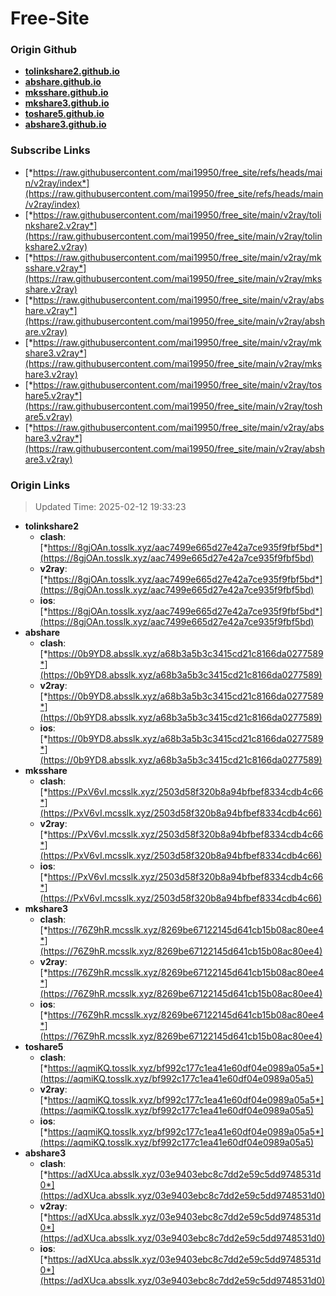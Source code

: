 # Free-Site

### Origin Github

- [**tolinkshare2.github.io**](https://github.com/tolinkshare2/tolinkshare2.github.io)
- [**abshare.github.io**](https://github.com/abshare/abshare.github.io)
- [**mksshare.github.io**](https://github.com/mksshare/mksshare.github.io)
- [**mkshare3.github.io**](https://github.com/mkshare3/mkshare3.github.io)
- [**toshare5.github.io**](https://github.com/toshare5/toshare5.github.io)
- [**abshare3.github.io**](https://github.com/abshare3/abshare3.github.io)

### Subscribe Links

- [*https://raw.githubusercontent.com/mai19950/free_site/refs/heads/main/v2ray/index*](https://raw.githubusercontent.com/mai19950/free_site/refs/heads/main/v2ray/index)
- [*https://raw.githubusercontent.com/mai19950/free_site/main/v2ray/tolinkshare2.v2ray*](https://raw.githubusercontent.com/mai19950/free_site/main/v2ray/tolinkshare2.v2ray)
- [*https://raw.githubusercontent.com/mai19950/free_site/main/v2ray/mksshare.v2ray*](https://raw.githubusercontent.com/mai19950/free_site/main/v2ray/mksshare.v2ray)
- [*https://raw.githubusercontent.com/mai19950/free_site/main/v2ray/abshare.v2ray*](https://raw.githubusercontent.com/mai19950/free_site/main/v2ray/abshare.v2ray)
- [*https://raw.githubusercontent.com/mai19950/free_site/main/v2ray/mkshare3.v2ray*](https://raw.githubusercontent.com/mai19950/free_site/main/v2ray/mkshare3.v2ray)
- [*https://raw.githubusercontent.com/mai19950/free_site/main/v2ray/toshare5.v2ray*](https://raw.githubusercontent.com/mai19950/free_site/main/v2ray/toshare5.v2ray)
- [*https://raw.githubusercontent.com/mai19950/free_site/main/v2ray/abshare3.v2ray*](https://raw.githubusercontent.com/mai19950/free_site/main/v2ray/abshare3.v2ray)

### Origin Links

> Updated Time: 2025-02-12 19:33:23

- **tolinkshare2**
  - **clash**: [*https://8gjOAn.tosslk.xyz/aac7499e665d27e42a7ce935f9fbf5bd*](https://8gjOAn.tosslk.xyz/aac7499e665d27e42a7ce935f9fbf5bd)
  - **v2ray**: [*https://8gjOAn.tosslk.xyz/aac7499e665d27e42a7ce935f9fbf5bd*](https://8gjOAn.tosslk.xyz/aac7499e665d27e42a7ce935f9fbf5bd)
  - **ios**: [*https://8gjOAn.tosslk.xyz/aac7499e665d27e42a7ce935f9fbf5bd*](https://8gjOAn.tosslk.xyz/aac7499e665d27e42a7ce935f9fbf5bd)
- **abshare**
  - **clash**: [*https://0b9YD8.absslk.xyz/a68b3a5b3c3415cd21c8166da0277589*](https://0b9YD8.absslk.xyz/a68b3a5b3c3415cd21c8166da0277589)
  - **v2ray**: [*https://0b9YD8.absslk.xyz/a68b3a5b3c3415cd21c8166da0277589*](https://0b9YD8.absslk.xyz/a68b3a5b3c3415cd21c8166da0277589)
  - **ios**: [*https://0b9YD8.absslk.xyz/a68b3a5b3c3415cd21c8166da0277589*](https://0b9YD8.absslk.xyz/a68b3a5b3c3415cd21c8166da0277589)
- **mksshare**
  - **clash**: [*https://PxV6vI.mcsslk.xyz/2503d58f320b8a94bfbef8334cdb4c66*](https://PxV6vI.mcsslk.xyz/2503d58f320b8a94bfbef8334cdb4c66)
  - **v2ray**: [*https://PxV6vI.mcsslk.xyz/2503d58f320b8a94bfbef8334cdb4c66*](https://PxV6vI.mcsslk.xyz/2503d58f320b8a94bfbef8334cdb4c66)
  - **ios**: [*https://PxV6vI.mcsslk.xyz/2503d58f320b8a94bfbef8334cdb4c66*](https://PxV6vI.mcsslk.xyz/2503d58f320b8a94bfbef8334cdb4c66)
- **mkshare3**
  - **clash**: [*https://76Z9hR.mcsslk.xyz/8269be67122145d641cb15b08ac80ee4*](https://76Z9hR.mcsslk.xyz/8269be67122145d641cb15b08ac80ee4)
  - **v2ray**: [*https://76Z9hR.mcsslk.xyz/8269be67122145d641cb15b08ac80ee4*](https://76Z9hR.mcsslk.xyz/8269be67122145d641cb15b08ac80ee4)
  - **ios**: [*https://76Z9hR.mcsslk.xyz/8269be67122145d641cb15b08ac80ee4*](https://76Z9hR.mcsslk.xyz/8269be67122145d641cb15b08ac80ee4)
- **toshare5**
  - **clash**: [*https://aqmiKQ.tosslk.xyz/bf992c177c1ea41e60df04e0989a05a5*](https://aqmiKQ.tosslk.xyz/bf992c177c1ea41e60df04e0989a05a5)
  - **v2ray**: [*https://aqmiKQ.tosslk.xyz/bf992c177c1ea41e60df04e0989a05a5*](https://aqmiKQ.tosslk.xyz/bf992c177c1ea41e60df04e0989a05a5)
  - **ios**: [*https://aqmiKQ.tosslk.xyz/bf992c177c1ea41e60df04e0989a05a5*](https://aqmiKQ.tosslk.xyz/bf992c177c1ea41e60df04e0989a05a5)
- **abshare3**
  - **clash**: [*https://adXUca.absslk.xyz/03e9403ebc8c7dd2e59c5dd9748531d0*](https://adXUca.absslk.xyz/03e9403ebc8c7dd2e59c5dd9748531d0)
  - **v2ray**: [*https://adXUca.absslk.xyz/03e9403ebc8c7dd2e59c5dd9748531d0*](https://adXUca.absslk.xyz/03e9403ebc8c7dd2e59c5dd9748531d0)
  - **ios**: [*https://adXUca.absslk.xyz/03e9403ebc8c7dd2e59c5dd9748531d0*](https://adXUca.absslk.xyz/03e9403ebc8c7dd2e59c5dd9748531d0)
